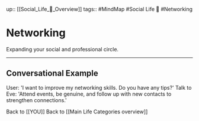 up:: [[Social_Life_🤝_Overview]]
tags:: #MindMap #Social Life 🤝 #Networking

# Networking

Expanding your social and professional circle.

---
## Conversational Example
User: 'I want to improve my networking skills. Do you have any tips?'
Talk to Eve: 'Attend events, be genuine, and follow up with new contacts to strengthen connections.'

Back to [[YOU]]
Back to [[Main Life Categories overview]]
